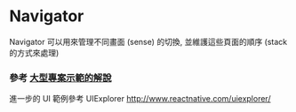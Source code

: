 # Navigator
Navigator 可以用來管理不同畫面 (sense) 的切換, 並維護這些頁面的順序 (stack 的方式來處理)

### 參考 [大型專案示範的解說](Chap10/Navigator.md)

進一步的 UI 範例參考 UIExplorer
http://www.reactnative.com/uiexplorer/